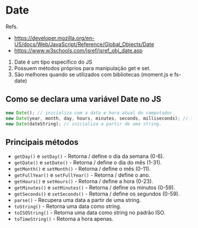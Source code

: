 # Date

Refs.

- https://developer.mozilla.org/en-US/docs/Web/JavaScript/Reference/Global_Objects/Date
- https://www.w3schools.com/jsref/jsref_obj_date.asp

1. Date é um tipo específico do JS
2. Possuem métodos próprios para manipulação get e set.
3. São melhores quando se utilizados com bibliotecas (moment.js e fs-date)

## Como se declara uma variável Date no JS

```javascript
new Date(); // inicializa com a data e hora atual do computador.
new Date(year, month, day, hours, minutes, seconds, milliseconds); // inicializa com valores pré-definidos.
new Date(dateString); // inicializa a partir de uma string.
```

## Principais métodos

- `getDay()` e `setDay()` - Retorna / define o dia da semana (0-6).
- `getDate()` e `setDate()` - Retorna / define o dia do mês (1-31).
- `getMonth()` e `setMonth()` - Retorna / define o mês (0-11).
- `getFullYear()` e `setFullYear()` - Retorna / define o ano.
- `getHours()` e `setHours()` - Retorna / define a hora (0-23).
- `getMinutes()` e `setMinutes()` - Retorna / define os minutos (0-59).
- `getSeconds()` e `setSeconds()` - Retorna / define os segundos (0-59).
- `parse()` - Recupera uma data a partir de uma string.
- `toString()` - Retorna uma data como string.
- `toISOString()` - Retorna uma data como string no padrão ISO.
- `toTimeString()` - Retorna a hora apenas.
